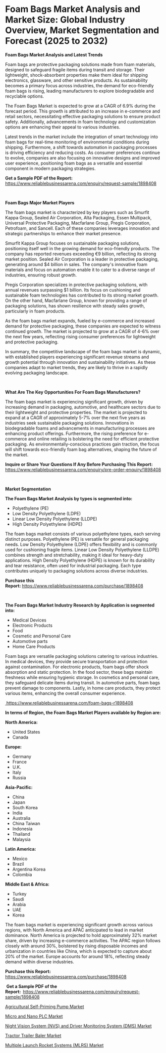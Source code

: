 <p><h1>Foam Bags Market Analysis and Market Size: Global Industry Overview, Market Segmentation and Forecast (2025 to 2032)</h1></p><p><strong>Foam Bags Market Analysis and Latest Trends</strong></p>
<p><p>Foam bags are protective packaging solutions made from foam materials, designed to safeguard fragile items during transit and storage. Their lightweight, shock-absorbent properties make them ideal for shipping electronics, glassware, and other sensitive products. As sustainability becomes a primary focus across industries, the demand for eco-friendly foam bags is rising, leading manufacturers to explore biodegradable and recyclable options.</p><p>The Foam Bags Market is expected to grow at a CAGR of 6.9% during the forecast period. This growth is attributed to an increase in e-commerce and retail sectors, necessitating effective packaging solutions to ensure product safety. Additionally, advancements in foam technology and customization options are enhancing their appeal to various industries.</p><p>Latest trends in the market include the integration of smart technology into foam bags for real-time monitoring of environmental conditions during shipping. Furthermore, a shift towards automation in packaging processes is driving efficiency and reducing costs. As consumer preferences continue to evolve, companies are also focusing on innovative designs and improved user experience, positioning foam bags as a versatile and essential component in modern packaging strategies.</p></p>
<p><strong>Get a Sample PDF of the Report:&nbsp;</strong> <a href="https://www.reliablebusinessarena.com/enquiry/request-sample/1898408?utm_campaign=1948&utm_medium=2&utm_source=Github&utm_content=ia&utm_term=28022025&utm_id=foam-bags">https://www.reliablebusinessarena.com/enquiry/request-sample/1898408</a></p>
<p>&nbsp;</p>
<p><strong>Foam Bags Major Market Players</strong></p>
<p><p>The foam bags market is characterized by key players such as Smurfit Kappa Group, Sealed Air Corporation, Alta Packaging, Essen Multipack, Universal Protective Packaging, Macfarlane Group, Pregis Corporation, Petrofoam, and Sancell. Each of these companies leverages innovation and strategic partnerships to enhance their market presence.</p><p>Smurfit Kappa Group focuses on sustainable packaging solutions, positioning itself well in the growing demand for eco-friendly products. The company has reported revenues exceeding €9 billion, reflecting its strong market position. Sealed Air Corporation is a leader in protective packaging, generating around $4 billion in sales. The company's innovative foam materials and focus on automation enable it to cater to a diverse range of industries, ensuring robust growth.</p><p>Pregis Corporation specializes in protective packaging solutions, with annual revenues surpassing $1 billion. Its focus on cushioning and sustainable foam technologies has contributed to its strong market growth. On the other hand, Macfarlane Group, known for providing a range of packaging solutions, has shown resilience with steady sales growth, particularly in foam products.</p><p>As the foam bags market expands, fueled by e-commerce and increased demand for protective packaging, these companies are expected to witness continued growth. The market is projected to grow at a CAGR of 4-6% over the next few years, reflecting rising consumer preferences for lightweight and protective packaging.</p><p>In summary, the competitive landscape of the foam bags market is dynamic, with established players experiencing significant revenue streams and growth potential through innovation and sustainability initiatives. As these companies adapt to market trends, they are likely to thrive in a rapidly evolving packaging landscape.</p></p>
<p>&nbsp;</p>
<p><strong>What Are The Key Opportunities For Foam Bags Manufacturers?</strong></p>
<p><p>The foam bags market is experiencing significant growth, driven by increasing demand in packaging, automotive, and healthcare sectors due to their lightweight and protective properties. The market is projected to expand at a CAGR of approximately 5-7% over the next five years as industries seek sustainable packaging solutions. Innovations in biodegradable foams and advancements in manufacturing processes are enhancing product offerings. Furthermore, the rising preference for e-commerce and online retailing is bolstering the need for efficient protective packaging. As environmentally-conscious practices gain traction, the focus will shift towards eco-friendly foam bag alternatives, shaping the future of the market.</p></p>
<p><strong>Inquire or Share Your Questions If Any Before Purchasing This Report:</strong> <a href="https://www.reliablebusinessarena.com/enquiry/pre-order-enquiry/1898408?utm_campaign=1948&utm_medium=2&utm_source=Github&utm_content=ia&utm_term=28022025&utm_id=foam-bags">https://www.reliablebusinessarena.com/enquiry/pre-order-enquiry/1898408</a></p>
<p>&nbsp;</p>
<p><strong>Market Segmentation</strong></p>
<p><strong>The Foam Bags Market Analysis by types is segmented into:</strong></p>
<p><ul><li>Polyethylene (PE)</li><li>Low Density Polyethylene (LDPE)</li><li>Linear Low Density Polyethylene (LLDPE)</li><li>High Density Polyethylene (HDPE)</li></ul></p>
<p><p>The foam bags market consists of various polyethylene types, each serving distinct purposes. Polyethylene (PE) is versatile for general packaging needs. Low Density Polyethylene (LDPE) offers flexibility and is commonly used for cushioning fragile items. Linear Low Density Polyethylene (LLDPE) combines strength and stretchability, making it ideal for heavy-duty applications. High Density Polyethylene (HDPE) is known for its durability and tear resistance, often used for industrial packaging. Each type contributes uniquely to packaging solutions across diverse industries.</p></p>
<p><strong>Purchase this Report:&nbsp;</strong><a href="https://www.reliablebusinessarena.com/purchase/1898408?utm_campaign=1948&utm_medium=2&utm_source=Github&utm_content=ia&utm_term=28022025&utm_id=foam-bags">https://www.reliablebusinessarena.com/purchase/1898408</a></p>
<p>&nbsp;</p>
<p><strong>The Foam Bags Market Industry Research by Application is segmented into:</strong></p>
<p><ul><li>Medical Devices</li><li>Electronic Products</li><li>Food</li><li>Cosmetic and Personal Care</li><li>Automotive parts</li><li>Home Care Products</li></ul></p>
<p><p>Foam bags are versatile packaging solutions catering to various industries. In medical devices, they provide secure transportation and protection against contamination. For electronic products, foam bags offer shock absorption and static protection. In the food sector, these bags maintain freshness while ensuring hygienic storage. In cosmetics and personal care, they safeguard delicate items during transit. In automotive parts, foam bags prevent damage to components. Lastly, in home care products, they protect various items, enhancing the overall consumer experience.</p></p>
<p><a href="https://www.reliablebusinessarena.com/foam-bags-r1898408?utm_campaign=1948&utm_medium=2&utm_source=Github&utm_content=ia&utm_term=28022025&utm_id=foam-bags">&nbsp;https://www.reliablebusinessarena.com/foam-bags-r1898408</a></p>
<p><strong>In terms of Region, the Foam Bags Market Players available by Region are:</strong></p>
<p>
    <p> <strong> North America: </strong>
        <ul>
            <li>United States</li>
            <li>Canada</li>
        </ul>
        </p> 
    <p> <strong> Europe: </strong>
        <ul>
            <li>Germany</li>
            <li>France</li>
            <li>U.K.</li>
            <li>Italy</li>
            <li>Russia</li>
        </ul>
        </p> 
    <p> <strong> Asia-Pacific: </strong>
        <ul>
            <li>China</li>
            <li>Japan</li>
            <li>South Korea</li>
            <li>India</li>
            <li>Australia</li>
            <li>China Taiwan</li>
            <li>Indonesia</li>
            <li>Thailand</li>
            <li>Malaysia</li>
        </ul>
        </p> 
    <p> <strong> Latin America: </strong>
        <ul>
            <li>Mexico</li>
            <li>Brazil</li>
            <li>Argentina Korea</li>
            <li>Colombia</li>
        </ul>
        </p> 
    <p> <strong> Middle East & Africa: </strong>
        <ul>
            <li>Turkey</li>
            <li>Saudi</li>
            <li>Arabia</li>
            <li>UAE</li>
            <li>Korea</li>
        </ul>
    </p>
    </p>
<p><p>The foam bags market is experiencing significant growth across various regions, with North America and APAC anticipated to lead in market dominance. North America is projected to hold approximately 32% market share, driven by increasing e-commerce activities. The APAC region follows closely with around 30%, bolstered by rising disposable incomes and urbanization in countries like China, which is expected to capture about 20% of the market. Europe accounts for around 18%, reflecting steady demand within diverse industries.</p></p>
<p><strong>Purchase this Report: </strong><a href="https://www.reliablebusinessarena.com/purchase/1898408?utm_campaign=1948&utm_medium=2&utm_source=Github&utm_content=ia&utm_term=28022025&utm_id=foam-bags">https://www.reliablebusinessarena.com/purchase/1898408</a></p>
<p>&nbsp;<strong>Get a Sample PDF of the Report:&nbsp;&nbsp;</strong><a href="https://www.reliablebusinessarena.com/enquiry/request-sample/1898408?utm_campaign=1948&utm_medium=2&utm_source=Github&utm_content=ia&utm_term=28022025&utm_id=foam-bags">https://www.reliablebusinessarena.com/enquiry/request-sample/1898408</a></p>
<p><strong></strong></p>
<p><p><a href="https://github.com/dierdrecrichton210/Market-Research-Report-List-1/blob/main/agricultural-self-priming-pump-market.md?utm_campaign=1948&utm_medium=2&utm_source=Github&utm_content=ia&utm_term=28022025&utm_id=foam-bags">Agricultural Self-Priming Pump Market</a></p><p><a href="https://github.com/pizolina/Market-Research-Report-List-7/blob/main/micro-and-nano-plc-market.md?utm_campaign=1948&utm_medium=2&utm_source=Github&utm_content=ia&utm_term=28022025&utm_id=foam-bags">Micro and Nano PLC Market</a></p><p><a href="https://github.com/SanjidaKhan901/Market-Research-Report-List-1/blob/main/night-vision-system-nvs-and-driver-monitoring-system-dms-market.md?utm_campaign=1948&utm_medium=2&utm_source=Github&utm_content=ia&utm_term=28022025&utm_id=foam-bags">Night Vision System (NVS) and Driver Monitoring System (DMS) Market</a></p><p><a href="https://github.com/AngelaWalsh696/Market-Research-Report-List-1/blob/main/tractor-trailer-baler-market.md?utm_campaign=1948&utm_medium=2&utm_source=Github&utm_content=ia&utm_term=28022025&utm_id=foam-bags">Tractor Trailer Baler Market</a></p><p><a href="https://github.com/tamvrosiya/Market-Research-Report-List-6/blob/main/multiple-launch-rocket-systems-mlrs-market.md?utm_campaign=1948&utm_medium=2&utm_source=Github&utm_content=ia&utm_term=28022025&utm_id=foam-bags">Multiple Launch Rocket Systems (MLRS) Market</a></p></p>